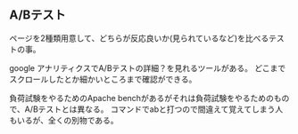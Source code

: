 ## A/Bテスト
ページを2種類用意して、どちらが反応良いか(見られているなど)を比べるテストの事。

google アナリティクスでA/Bテストの詳細？を見れるツールがある。
どこまでスクロールしたとか細かいところまで確認ができる。

負荷試験をやるためのApache benchがあるがそれは負荷試験をやるためのもので、A/Bテストとは異なる。
コマンドでabと打つので間違えて覚えてしまう人もいるが、全くの別物である。

